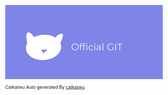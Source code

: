![](catkatwubanner.png)

Catkatwu
Auto generated By <a href="https:/catkatwu.github.io">catkatwu</a>

